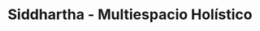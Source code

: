---
title: "Siddhartha - Multiespacio Holístico"
url: /carmen-de-patagones/siddhartha-multiespacio-holistico/
shop: Raumausstattung
---